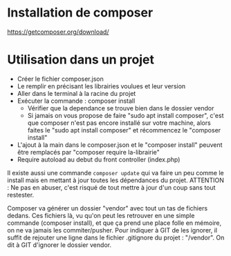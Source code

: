 # Installation de composer

https://getcomposer.org/download/

# Utilisation dans un projet

- Créer le fichier composer.json
- Le remplir en précisant les librairies voulues et leur version
- Aller dans le terminal à la racine du projet
- Exécuter la commande : composer install
    - Vérifier que la dependance se trouve bien dans le dossier vendor
    - Si jamais on vous propose de faire "sudo apt install composer", c'est que composer n'est pas encore installé sur votre machine, alors faites le "sudo apt install composer" et récommencez le "composer install"
- L'ajout à la main dans le composer.json et le "composer install" peuvent être remplacés par "composer require la-librairie"
- Require autoload au debut du front controller (index.php)

Il existe aussi une commande `composer update` qui va faire un peu comme le install mais en mettant à jour toutes les dépendances du projet.
ATTENTION : Ne pas en abuser, c'est risqué de tout mettre à jour d'un coup sans tout restester.

Composer va générer un dossier "vendor" avec tout un tas de fichiers dedans. Ces fichiers là, vu qu'on peut les retrouver en une simple commande (composer install), et que ça prend une place folle en mémoire, on ne va jamais les commiter/pusher. Pour indiquer à GIT de les ignorer, il suffit de rejouter une ligne dans le fichier .gitignore du projet : "/vendor".
On dit à GIT d'ignorer le dossier vendor.